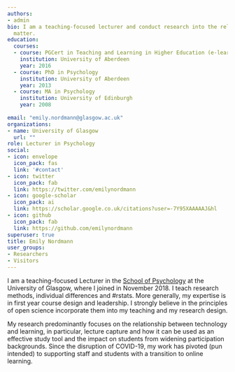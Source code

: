 ```yaml
---
authors:
- admin
bio: I am a teaching-focused lecturer and conduct research into the relationship between learning, student engagement, and technology.
  matter.
education:
  courses:
  - course: PGCert in Teaching and Learning in Higher Education (e-learning)
    institution: University of Aberdeen
    year: 2016
  - course: PhD in Psychology
    institution: University of Aberdeen
    year: 2013
  - course: MA in Psychology
    institution: University of Edinburgh
    year: 2008
 
email: "emily.nordmann@glasgow.ac.uk"
organizations:
- name: University of Glasgow
  url: ""
role: Lecturer in Psychology
social:
- icon: envelope
  icon_pack: fas
  link: '#contact'
- icon: twitter
  icon_pack: fab
  link: https://twitter.com/emilynordmann
- icon: google-scholar
  icon_pack: ai
  link: https://scholar.google.co.uk/citations?user=-7Y95XAAAAAJ&hl
- icon: github
  icon_pack: fab
  link: https://github.com/emilynordmann
superuser: true
title: Emily Nordmann
user_groups:
- Researchers
- Visitors
---
```


I am a teaching-focused Lecturer in the [School of Psychology](https://www.gla.ac.uk/schools/psychology/) at the University of Glasgow, where I joined in November 2018. I teach research methods, individual differences and #rstats. More generally, my expertise is in first year course design and leadership. I strongly believe in the principles of open science incorporate them into my teaching and my research design.

My research predominantly focuses on the relationship between technology and learning, in particular, lecture capture and how it can be used as an effective study tool and the impact on students from widening participation backgrounds. Since the disruption of COVID-19, my work has pivoted (pun intended) to supporting staff and students with a transition to online learning.
